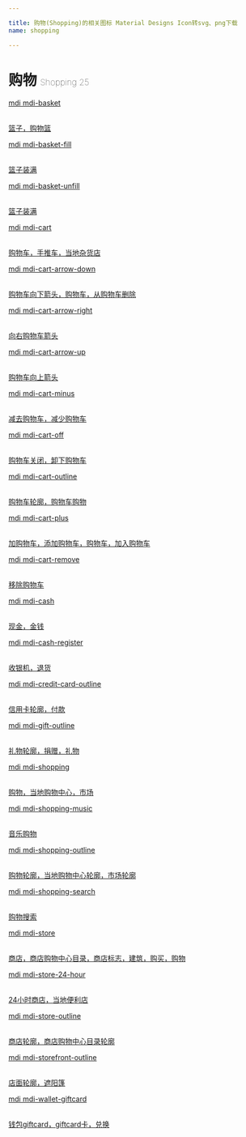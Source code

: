 ```yaml
---

title: 购物(Shopping)的相关图标 Material Designs Icon转svg、png下载
name: shopping

---
```


# 购物  <small style="font-size: 60%;font-weight: 100">Shopping <span class="badge-secondary badge">25</span> </small>

<search tag="shopping" :max="0"/>

<div class="icon-list row" id="search-show"><a href="/icon/basket.html" class="icon-item col-6 col-sm-4 col-md-2"><div class="icon-item-inner"><i class="mdi mdi-basket"></i><p><span>mdi mdi-basket</span></p> <p><br> 篮子，购物篮</p></div></a><a href="/icon/basket-fill.html" class="icon-item col-6 col-sm-4 col-md-2"><div class="icon-item-inner"><i class="mdi mdi-basket-fill"></i><p><span>mdi mdi-basket-fill</span></p> <p><br> 篮子装满</p></div></a><a href="/icon/basket-unfill.html" class="icon-item col-6 col-sm-4 col-md-2"><div class="icon-item-inner"><i class="mdi mdi-basket-unfill"></i><p><span>mdi mdi-basket-unfill</span></p> <p><br> 篮子装满</p></div></a><a href="/icon/cart.html" class="icon-item col-6 col-sm-4 col-md-2"><div class="icon-item-inner"><i class="mdi mdi-cart"></i><p><span>mdi mdi-cart</span></p> <p><br> 购物车，手推车，当地杂货店</p></div></a><a href="/icon/cart-arrow-down.html" class="icon-item col-6 col-sm-4 col-md-2"><div class="icon-item-inner"><i class="mdi mdi-cart-arrow-down"></i><p><span>mdi mdi-cart-arrow-down</span></p> <p><br> 购物车向下箭头，购物车，从购物车删除</p></div></a><a href="/icon/cart-arrow-right.html" class="icon-item col-6 col-sm-4 col-md-2"><div class="icon-item-inner"><i class="mdi mdi-cart-arrow-right"></i><p><span>mdi mdi-cart-arrow-right</span></p> <p><br> 向右购物车箭头</p></div></a><a href="/icon/cart-arrow-up.html" class="icon-item col-6 col-sm-4 col-md-2"><div class="icon-item-inner"><i class="mdi mdi-cart-arrow-up"></i><p><span>mdi mdi-cart-arrow-up</span></p> <p><br> 购物车向上箭头</p></div></a><a href="/icon/cart-minus.html" class="icon-item col-6 col-sm-4 col-md-2"><div class="icon-item-inner"><i class="mdi mdi-cart-minus"></i><p><span>mdi mdi-cart-minus</span></p> <p><br> 减去购物车，减少购物车</p></div></a><a href="/icon/cart-off.html" class="icon-item col-6 col-sm-4 col-md-2"><div class="icon-item-inner"><i class="mdi mdi-cart-off"></i><p><span>mdi mdi-cart-off</span></p> <p><br> 购物车关闭，卸下购物车</p></div></a><a href="/icon/cart-outline.html" class="icon-item col-6 col-sm-4 col-md-2"><div class="icon-item-inner"><i class="mdi mdi-cart-outline"></i><p><span>mdi mdi-cart-outline</span></p> <p><br> 购物车轮廓，购物车购物</p></div></a><a href="/icon/cart-plus.html" class="icon-item col-6 col-sm-4 col-md-2"><div class="icon-item-inner"><i class="mdi mdi-cart-plus"></i><p><span>mdi mdi-cart-plus</span></p> <p><br> 加购物车，添加购物车，购物车，加入购物车</p></div></a><a href="/icon/cart-remove.html" class="icon-item col-6 col-sm-4 col-md-2"><div class="icon-item-inner"><i class="mdi mdi-cart-remove"></i><p><span>mdi mdi-cart-remove</span></p> <p><br> 移除购物车</p></div></a><a href="/icon/cash.html" class="icon-item col-6 col-sm-4 col-md-2"><div class="icon-item-inner"><i class="mdi mdi-cash"></i><p><span>mdi mdi-cash</span></p> <p><br> 现金，金钱</p></div></a><a href="/icon/cash-register.html" class="icon-item col-6 col-sm-4 col-md-2"><div class="icon-item-inner"><i class="mdi mdi-cash-register"></i><p><span>mdi mdi-cash-register</span></p> <p><br> 收银机，退货</p></div></a><a href="/icon/credit-card-outline.html" class="icon-item col-6 col-sm-4 col-md-2"><div class="icon-item-inner"><i class="mdi mdi-credit-card-outline"></i><p><span>mdi mdi-credit-card-outline</span></p> <p><br> 信用卡轮廓，付款</p></div></a><a href="/icon/gift-outline.html" class="icon-item col-6 col-sm-4 col-md-2"><div class="icon-item-inner"><i class="mdi mdi-gift-outline"></i><p><span>mdi mdi-gift-outline</span></p> <p><br> 礼物轮廓，捐赠，礼物</p></div></a><a href="/icon/shopping.html" class="icon-item col-6 col-sm-4 col-md-2"><div class="icon-item-inner"><i class="mdi mdi-shopping"></i><p><span>mdi mdi-shopping</span></p> <p><br> 购物，当地购物中心，市场</p></div></a><a href="/icon/shopping-music.html" class="icon-item col-6 col-sm-4 col-md-2"><div class="icon-item-inner"><i class="mdi mdi-shopping-music"></i><p><span>mdi mdi-shopping-music</span></p> <p><br> 音乐购物</p></div></a><a href="/icon/shopping-outline.html" class="icon-item col-6 col-sm-4 col-md-2"><div class="icon-item-inner"><i class="mdi mdi-shopping-outline"></i><p><span>mdi mdi-shopping-outline</span></p> <p><br> 购物轮廓，当地购物中心轮廓，市场轮廓</p></div></a><a href="/icon/shopping-search.html" class="icon-item col-6 col-sm-4 col-md-2"><div class="icon-item-inner"><i class="mdi mdi-shopping-search"></i><p><span>mdi mdi-shopping-search</span></p> <p><br> 购物搜索</p></div></a><a href="/icon/store.html" class="icon-item col-6 col-sm-4 col-md-2"><div class="icon-item-inner"><i class="mdi mdi-store"></i><p><span>mdi mdi-store</span></p> <p><br> 商店，商店购物中心目录，商店标志，建筑，购买，购物</p></div></a><a href="/icon/store-24-hour.html" class="icon-item col-6 col-sm-4 col-md-2"><div class="icon-item-inner"><i class="mdi mdi-store-24-hour"></i><p><span>mdi mdi-store-24-hour</span></p> <p><br> 24小时商店，当地便利店</p></div></a><a href="/icon/store-outline.html" class="icon-item col-6 col-sm-4 col-md-2"><div class="icon-item-inner"><i class="mdi mdi-store-outline"></i><p><span>mdi mdi-store-outline</span></p> <p><br> 商店轮廓，商店购物中心目录轮廓</p></div></a><a href="/icon/storefront-outline.html" class="icon-item col-6 col-sm-4 col-md-2"><div class="icon-item-inner"><i class="mdi mdi-storefront-outline"></i><p><span>mdi mdi-storefront-outline</span></p> <p><br> 店面轮廓，遮阳篷</p></div></a><a href="/icon/wallet-giftcard.html" class="icon-item col-6 col-sm-4 col-md-2"><div class="icon-item-inner"><i class="mdi mdi-wallet-giftcard"></i><p><span>mdi mdi-wallet-giftcard</span></p> <p><br> 钱包giftcard，giftcard卡，兑换</p></div></a></div>

